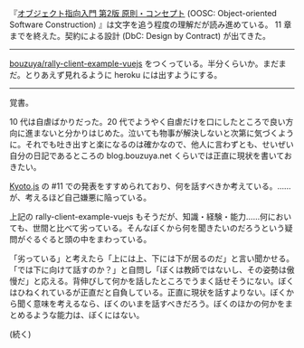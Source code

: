 『[オブジェクト指向入門 第2版 原則・コンセプト](https://www.amazon.co.jp/dp/4798111112) (OOSC: Object-oriented Software Construction) 』は文字を追う程度の理解だが読み進めている。 11 章までを終えた。契約による設計 (DbC: Design by Contract) が出てきた。

-----

[bouzuya/rally-client-example-vuejs][] をつくっている。半分くらいか。まだまだ。とりあえず見れるように heroku には出すようにする。

-----

覚書。

10 代は自虐ばかりだった。20 代でようやく自虐だけを口にしたところで良い方向に進まないと分かりはじめた。泣いても物事が解決しないと次第に気づくように。それでも吐き出すと楽になるのは確かなので、他人に言わずとも、せいぜい自分の日記であるところの blog.bouzuya.net くらいでは正直に現状を書いておきたい。

[Kyoto.js](http://kyotojs.github.io/) の #11 での発表をすすめられており、何を話すべきか考えている。……が、考えるほど自己嫌悪に陥っている。

上記の rally-client-example-vuejs もそうだが、知識・経験・能力……何においても、世間と比べて劣っている。そんなぼくから何を聞きたいのだろうという疑問がぐるぐると頭の中をまわっている。

「劣っている」と考えたら「上には上、下には下が居るのだ」と言い聞かせる。「では下に向けて話すのか？」と自問し「ぼくは教師ではないし、その姿勢は傲慢だ」と応える。背伸びして何かを話したところでうまく話せそうにない。ぼくはひねくれているが正直だと自負している。正直に現状を話すよりない。ぼくから聞く意味を考えるなら、ぼくのいまを話すべきだろう。ぼくのほかの何かをまとめるような能力は、ぼくにはない。

(続く)

[bouzuya/rally-client-example-vuejs]: https://github.com/bouzuya/rally-client-example-vuejs
